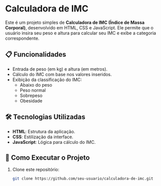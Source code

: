# Calculadora de IMC

Este é um projeto simples de **Calculadora de IMC (Índice de Massa Corporal)**, desenvolvido em HTML, CSS e JavaScript. Ele permite que o usuário insira seu peso e altura para calcular seu IMC e exibe a categoria correspondente.

## 📋 Funcionalidades

- Entrada de peso (em kg) e altura (em metros).
- Cálculo do IMC com base nos valores inseridos.
- Exibição da classificação do IMC:
  - Abaixo do peso
  - Peso normal
  - Sobrepeso
  - Obesidade

## 🛠️ Tecnologias Utilizadas

- **HTML**: Estrutura da aplicação.
- **CSS**: Estilização da interface.
- **JavaScript**: Lógica para cálculo do IMC.

## 🚀 Como Executar o Projeto

1. Clone este repositório:
   ```bash
   git clone https://github.com/seu-usuario/calculadora-de-imc.git

